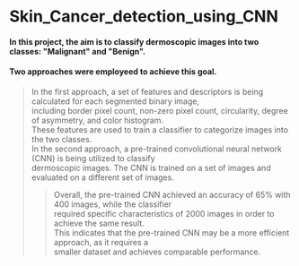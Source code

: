 # Skin_Cancer_detection_using_CNN
#### In this project, the aim is to classify dermoscopic images into two classes: "Malignant" and "Benign". <br> 
#### Two approaches were employeed to achieve this goal. <br> 
> In the first approach, a set of features and descriptors is being calculated for each segmented binary image, <br>
including border pixel count, non-zero pixel count, circularity, degree of asymmetry, and color histogram. <br>
These features are used to train a classifier to categorize images into the two classes. <br>
In the second approach, a pre-trained convolutional neural network (CNN) is being utilized to classify <br>
dermoscopic images. The CNN is trained on a set of images and evaluated on a different set of images. <br>
>> Overall, the pre-trained CNN achieved an accuracy of 65% with 400 images, while the classifier <br>
>> required specific characteristics of 2000 images in order to achieve the same result. <br>
>> This indicates that the pre-trained CNN may be a more efficient approach, as it requires a <br>
>> smaller dataset and achieves comparable performance.

